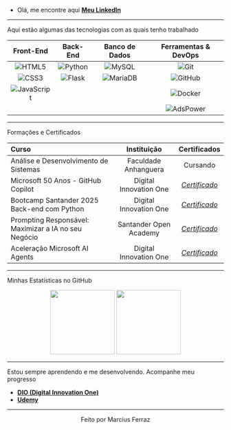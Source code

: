 - Olá, me encontre aqui **[Meu LinkedIn](https://www.linkedin.com/in/marcius-ferraz/)**

---
Aqui estão algumas das tecnologias com as quais tenho trabalhado

| Front-End | Back-End | Banco de Dados | Ferramentas & DevOps |
| :---: | :---: | :---: | :---: |
| ![HTML5](https://img.shields.io/badge/-HTML5-E34F26?style=for-the-badge&logo=html5&logoColor=white) | ![Python](https://img.shields.io/badge/-Python-3776AB?style=for-the-badge&logo=python&logoColor=white) | ![MySQL](https://img.shields.io/badge/-MySQL-4479A1?style=for-the-badge&logo=mysql&logoColor=white) | ![Git](https://img.shields.io/badge/-Git-F05032?style=for-the-badge&logo=git&logoColor=white) |
| ![CSS3](https://img.shields.io/badge/-CSS3-1572B6?style=for-the-badge&logo=css3&logoColor=white) | ![Flask](https://img.shields.io/badge/-Flask-000000?style=for-the-badge&logo=flask&logoColor=white) | ![MariaDB](https://img.shields.io/badge/-MariaDB-003545?style=for-the-badge&logo=mariadb&logoColor=white) | ![GitHub](https://img.shields.io/badge/-GitHub-181717?style=for-the-badge&logo=github&logoColor=white) |
| ![JavaScript](https://img.shields.io/badge/-JavaScript-F7DF1E?style=for-the-badge&logo=javascript&logoColor=black) | | | ![Docker](https://img.shields.io/badge/-Docker-2496ED?style=for-the-badge&logo=docker&logoColor=white) |
| | | | ![AdsPower](https://img.shields.io/badge/-AdsPower-2C71F0?style=for-the-badge) |

---

Formações e Certificados

| Curso | Instituição | Certificados |
| :--- | :---: | :---: |
| Análise e Desenvolvimento de Sistemas | Faculdade Anhanguera | Cursando |
| Microsoft 50 Anos - GitHub Copilot | Digital Innovation One | *[Certificado](#)* |
| Bootcamp Santander 2025 Back-end com Python | Digital Innovation One | *[Certificado](https://github.com/ferrazmarcius/ferrazmarcius/blob/2ba3c2a79b2bb5428a6280a27b51d63383878e5f/assets/Bootcamp%20Santander%202025%20Back-end%20com%20Python%20FXRXC86B.pdf)* |
| Prompting Responsável: Maximizar a IA no seu Negócio | Santander Open Academy | *[Certificado](https://github.com/ferrazmarcius/ferrazmarcius/blob/2ba3c2a79b2bb5428a6280a27b51d63383878e5f/assets/Prompting%20Respons%C3%A1vel%20Maximizar%20a%20IA%20no%20Neg%C3%B3cio.pdf)* |
| Aceleração Microsoft AI Agents | Digital Innovation One | *[Certificado](#)* |
---

Minhas Estatísticas no GitHub

<p align="center">
  <img height="150em" src="https://github-readme-stats.vercel.app/api?username=ferrazmarcius&show_icons=true&theme=dracula&include_all_commits=true&count_private=true"/>
  <img height="150em" src="https://github-readme-stats.vercel.app/api/top-langs/?username=ferrazmarcius&layout=compact&langs_count=7&theme=dracula"/>
</p>

---

Estou sempre aprendendo e me desenvolvendo. Acompanhe meu progresso

- **[DIO (Digital Innovation One)](https://www.dio.me/users/mferraz_xmi)**
- **[Udemy](https://www.udemy.com/user/marcius-silva-ferraz/)**

---

<div align="center">
  <p>Feito por Marcius Ferraz</p>
</div>
